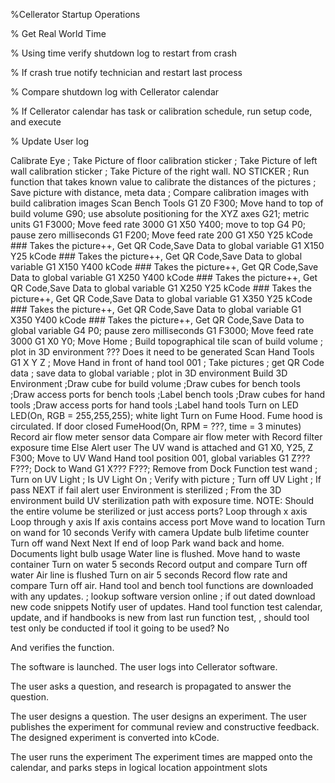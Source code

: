 
%Cellerator Startup Operations

% Get Real World Time

% Using time verify shutdown log to restart from crash

% If crash true notify technician and restart last process

% Compare shutdown log with Cellerator calendar

% If Cellerator calendar has task or calibration schedule, run setup code, and execute

% Update User log



Calibrate Eye
; Take Picture of floor calibration sticker
; Take Picture of left wall calibration sticker
; Take Picture of the right wall. NO STICKER
; Run function that takes known value to calibrate the distances of the pictures
; Save picture with distance, meta data
; Compare calibration images with build calibration images
Scan Bench Tools
G1 Z0 F300; Move hand to top of build volume
G90; use absolute positioning for the XYZ axes
G21; metric units
G1 F3000; Move feed rate 3000
G1  X50 Y400; move to top
G4 P0; pause zero milliseconds
G1 F200; Move feed rate 200
G1  X50 Y25
kCode ### Takes the picture++, Get QR Code,Save Data to global variable
G1  X150 Y25
kCode ### Takes the picture++, Get QR Code,Save Data to global variable
G1  X150 Y400
kCode ### Takes the picture++, Get QR Code,Save Data to global variable
G1  X250 Y400
kCode ### Takes the picture++, Get QR Code,Save Data to global variable
G1  X250 Y25
kCode ### Takes the picture++, Get QR Code,Save Data to global variable
G1  X350 Y25
kCode ### Takes the picture++, Get QR Code,Save Data to global variable
G1  X350 Y400
kCode ### Takes the picture++, Get QR Code,Save Data to global variable
G4 P0; pause zero milliseconds
G1 F3000; Move feed rate 3000
G1 X0 Y0; Move Home
; Build topographical tile scan of build volume
; plot in 3D environment ??? Does it need to be generated
Scan Hand Tools
G1 X Y Z ; Move Hand in front of hand tool 001
; Take pictures
; get QR Code data
; save data to global variable
; plot in 3D environment
Build 3D Environment
;Draw cube for build volume
;Draw cubes for bench tools
;Draw access ports for bench tools
;Label bench tools
;Draw cubes for hand tools
;Draw access ports for hand tools
;Label hand tools
Turn on LED
LED(On, RGB = 255,255,255); white light
Turn on Fume Hood. Fume hood is circulated.
If door closed
FumeHood(On, RPM = ???, time = 3 minutes)
Record air flow meter sensor data
Compare air flow meter with
Record filter exposure time
Else
Alert user
The UV wand is attached and
G1 X0, Y25, Z F300; Move to UV Wand Hand tool position 001, global variables
G1 Z??? F???; Dock to Wand
G1 X??? F???; Remove from Dock
Function test wand
; Turn on UV Light
; Is UV Light On
; Verify with picture
; Turn off UV Light
; If pass NEXT if fail alert user
Environment is sterilized
; From the 3D environment build UV sterilization path with exposure time.
NOTE: Should the entire volume be sterilized or just access ports?
Loop through x axis
Loop through y axis
If axis contains access port
Move wand to location
Turn on wand for 10 seconds
Verify with camera
Update bulb lifetime counter
Turn off wand
Next
Next
If end of loop
Park wand back and home.
Documents light bulb usage
Water line is flushed.
Move hand to waste container
Turn on water 5 seconds
Record output and compare
Turn off water
Air line is flushed
Turn on air 5 seconds
Record flow rate and compare
Turn off air.
Hand tool and bench tool functions are downloaded with any updates.
; lookup software version online
; if out dated download new code snippets
Notify user of updates.
Hand tool function test calendar, update, and
    if handbooks is new from last run function test, , should tool test only be conducted if tool it going to be used?  No





And verifies the function.


The software is launched.
The user logs into Cellerator software.


The user asks a question, and research is propagated to answer the question.


The user designs a question.
The user designs an experiment.
The user publishes the experiment for communal review and constructive feedback.
The designed experiment is converted into kCode.


The user runs the experiment
The experiment times are mapped onto the calendar, and parks steps in logical location appointment slots
